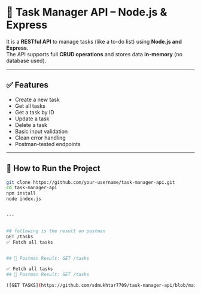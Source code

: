 # 📝 Task Manager API – Node.js & Express


It is a **RESTful API** to manage tasks (like a to-do list) using **Node.js and Express**.  
The API supports full **CRUD operations** and stores data **in-memory** (no database used).

---

## ✅ Features

- Create a new task
- Get all tasks
- Get a task by ID
- Update a task
- Delete a task
- Basic input validation
- Clean error handling
- Postman-tested endpoints

---

## 🚀 How to Run the Project

```bash
git clone https://github.com/your-username/task-manager-api.git
cd task-manager-api
npm install
node index.js


---


## following is the result on postman
GET /tasks
✅ Fetch all tasks


## 📸 Postman Result: GET /tasks

✅ Fetch all tasks
## 📸 Postman Result: GET /tasks

![GET TASKS](https://github.com/sdmukhtar7709/task-manager-api/blob/main/ss/Screenshot%202025-06-03%20093942.png)







